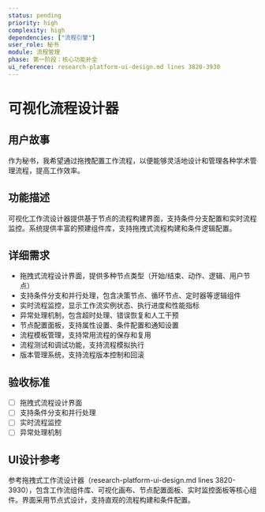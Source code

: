 ```yaml
---
status: pending
priority: high
complexity: high
dependencies: ["流程引擎"]
user_role: 秘书
module: 流程管理
phase: 第一阶段：核心功能补全
ui_reference: research-platform-ui-design.md lines 3820-3930
---
```


# 可视化流程设计器

## 用户故事
作为秘书，我希望通过拖拽配置工作流程，以便能够灵活地设计和管理各种学术管理流程，提高工作效率。

## 功能描述
可视化工作流设计器提供基于节点的流程构建界面，支持条件分支配置和实时流程监控。系统提供丰富的预建组件库，支持拖拽式流程构建和条件逻辑配置。

## 详细需求
- 拖拽式流程设计界面，提供多种节点类型（开始/结束、动作、逻辑、用户节点）
- 支持条件分支和并行处理，包含决策节点、循环节点、定时器等逻辑组件
- 实时流程监控，显示工作流实例状态、执行进度和性能指标
- 异常处理机制，包含超时处理、错误恢复和人工干预
- 节点配置面板，支持属性设置、条件配置和通知设置
- 流程模板管理，支持常用流程的保存和复用
- 流程测试和调试功能，支持流程模拟执行
- 版本管理系统，支持流程版本控制和回滚

## 验收标准
- [ ] 拖拽式流程设计界面
- [ ] 支持条件分支和并行处理
- [ ] 实时流程监控
- [ ] 异常处理机制

## UI设计参考
参考拖拽式工作流设计器（research-platform-ui-design.md lines 3820-3930），包含工作流组件库、可视化画布、节点配置面板、实时监控面板等核心组件。界面采用节点式设计，支持直观的流程构建和条件配置。